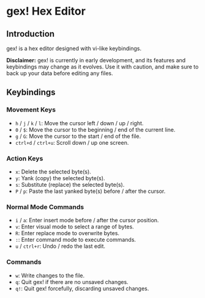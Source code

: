 # gex! Hex Editor

## Introduction

gex! is a hex editor designed with vi-like keybindings.

**Disclaimer:** gex! is currently in early development, and its features and
keybindings may change as it evolves. Use it with caution, and make sure to back
up your data before editing any files.

## Keybindings

### Movement Keys

- `h` / `j` / `k` / `l`: Move the cursor left / down / up / right.
- `0` / `$`: Move the cursor to the beginning / end of the current line.
- `g` / `G`: Move the cursor to the start / end of the file.
- `ctrl+d` / `ctrl+u`: Scroll down / up one screen.

### Action Keys

- `x`: Delete the selected byte(s).
- `y`: Yank (copy) the selected byte(s).
- `s`: Substitute (replace) the selected byte(s).
- `P` / `p`: Paste the last yanked byte(s) before / after the cursor.

### Normal Mode Commands

- `i` / `a`: Enter insert mode before / after the cursor position.
- `v`: Enter visual mode to select a range of bytes.
- `R`: Enter replace mode to overwrite bytes.
- `:`: Enter command mode to execute commands.
- `u` / `ctrl+r`: Undo / redo the last edit.

### Commands

- `w`: Write changes to the file.
- `q`: Quit gex! if there are no unsaved changes.
- `q!`: Quit gex! forcefully, discarding unsaved changes.

